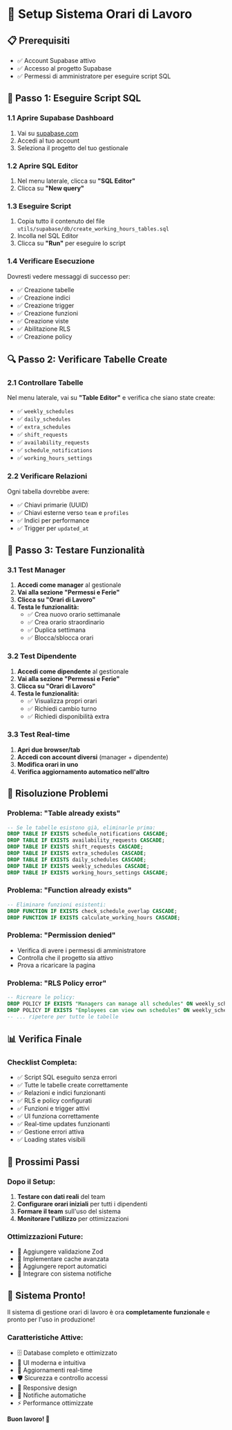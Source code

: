# 🚀 Setup Sistema Orari di Lavoro

## 📋 **Prerequisiti**

- ✅ Account Supabase attivo
- ✅ Accesso al progetto Supabase
- ✅ Permessi di amministratore per eseguire script SQL

## 🔧 **Passo 1: Eseguire Script SQL**

### 1.1 Aprire Supabase Dashboard
1. Vai su [supabase.com](https://supabase.com)
2. Accedi al tuo account
3. Seleziona il progetto del tuo gestionale

### 1.2 Aprire SQL Editor
1. Nel menu laterale, clicca su **"SQL Editor"**
2. Clicca su **"New query"**

### 1.3 Eseguire Script
1. Copia tutto il contenuto del file `utils/supabase/db/create_working_hours_tables.sql`
2. Incolla nel SQL Editor
3. Clicca su **"Run"** per eseguire lo script

### 1.4 Verificare Esecuzione
Dovresti vedere messaggi di successo per:
- ✅ Creazione tabelle
- ✅ Creazione indici
- ✅ Creazione trigger
- ✅ Creazione funzioni
- ✅ Creazione viste
- ✅ Abilitazione RLS
- ✅ Creazione policy

## 🔍 **Passo 2: Verificare Tabelle Create**

### 2.1 Controllare Tabelle
Nel menu laterale, vai su **"Table Editor"** e verifica che siano state create:

- ✅ `weekly_schedules`
- ✅ `daily_schedules`
- ✅ `extra_schedules`
- ✅ `shift_requests`
- ✅ `availability_requests`
- ✅ `schedule_notifications`
- ✅ `working_hours_settings`

### 2.2 Verificare Relazioni
Ogni tabella dovrebbe avere:
- ✅ Chiavi primarie (UUID)
- ✅ Chiavi esterne verso `team` e `profiles`
- ✅ Indici per performance
- ✅ Trigger per `updated_at`

## 🧪 **Passo 3: Testare Funzionalità**

### 3.1 Test Manager
1. **Accedi come manager** al gestionale
2. **Vai alla sezione "Permessi e Ferie"**
3. **Clicca su "Orari di Lavoro"**
4. **Testa le funzionalità:**
   - ✅ Crea nuovo orario settimanale
   - ✅ Crea orario straordinario
   - ✅ Duplica settimana
   - ✅ Blocca/sblocca orari

### 3.2 Test Dipendente
1. **Accedi come dipendente** al gestionale
2. **Vai alla sezione "Permessi e Ferie"**
3. **Clicca su "Orari di Lavoro"**
4. **Testa le funzionalità:**
   - ✅ Visualizza propri orari
   - ✅ Richiedi cambio turno
   - ✅ Richiedi disponibilità extra

### 3.3 Test Real-time
1. **Apri due browser/tab**
2. **Accedi con account diversi** (manager + dipendente)
3. **Modifica orari in uno**
4. **Verifica aggiornamento automatico nell'altro**

## 🐛 **Risoluzione Problemi**

### Problema: "Table already exists"
```sql
-- Se le tabelle esistono già, eliminarle prima:
DROP TABLE IF EXISTS schedule_notifications CASCADE;
DROP TABLE IF EXISTS availability_requests CASCADE;
DROP TABLE IF EXISTS shift_requests CASCADE;
DROP TABLE IF EXISTS extra_schedules CASCADE;
DROP TABLE IF EXISTS daily_schedules CASCADE;
DROP TABLE IF EXISTS weekly_schedules CASCADE;
DROP TABLE IF EXISTS working_hours_settings CASCADE;
```

### Problema: "Function already exists"
```sql
-- Eliminare funzioni esistenti:
DROP FUNCTION IF EXISTS check_schedule_overlap CASCADE;
DROP FUNCTION IF EXISTS calculate_working_hours CASCADE;
```

### Problema: "Permission denied"
- Verifica di avere i permessi di amministratore
- Controlla che il progetto sia attivo
- Prova a ricaricare la pagina

### Problema: "RLS Policy error"
```sql
-- Ricreare le policy:
DROP POLICY IF EXISTS "Managers can manage all schedules" ON weekly_schedules;
DROP POLICY IF EXISTS "Employees can view own schedules" ON weekly_schedules;
-- ... ripetere per tutte le tabelle
```

## 📊 **Verifica Finale**

### Checklist Completa:
- ✅ Script SQL eseguito senza errori
- ✅ Tutte le tabelle create correttamente
- ✅ Relazioni e indici funzionanti
- ✅ RLS e policy configurati
- ✅ Funzioni e trigger attivi
- ✅ UI funziona correttamente
- ✅ Real-time updates funzionanti
- ✅ Gestione errori attiva
- ✅ Loading states visibili

## 🎯 **Prossimi Passi**

### Dopo il Setup:
1. **Testare con dati reali** del team
2. **Configurare orari iniziali** per tutti i dipendenti
3. **Formare il team** sull'uso del sistema
4. **Monitorare l'utilizzo** per ottimizzazioni

### Ottimizzazioni Future:
- 🔄 Aggiungere validazione Zod
- 🔄 Implementare cache avanzata
- 🔄 Aggiungere report automatici
- 🔄 Integrare con sistema notifiche

## 🎉 **Sistema Pronto!**

Il sistema di gestione orari di lavoro è ora **completamente funzionale** e pronto per l'uso in produzione!

### **Caratteristiche Attive:**
- 🗄️ Database completo e ottimizzato
- 🎨 UI moderna e intuitiva
- 🔄 Aggiornamenti real-time
- 🛡️ Sicurezza e controllo accessi
- 📱 Responsive design
- 🔔 Notifiche automatiche
- ⚡ Performance ottimizzate

**Buon lavoro! 🚀** 